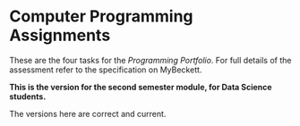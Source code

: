 # Computer Programming Assignments

These are the four tasks for the *Programming Portfolio*. For full details of the assessment refer to the
specification on MyBeckett.

**This is the version for the second semester module, for Data Science
students.**

The versions here are correct and current.
